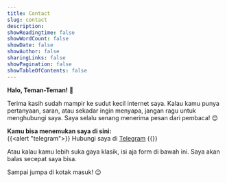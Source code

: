```yaml
---
title: Contact
slug: contact
description:
showReadingtime: false
showWordCount: false
showDate: false
showAuthor: false
sharingLinks: false
showPagination: false
showTableOfContents: false
---
```


**Halo, Teman-Teman!** 👋

Terima kasih sudah mampir ke sudut kecil internet saya. Kalau kamu punya pertanyaan, saran, atau sekadar ingin menyapa, jangan ragu untuk menghubungi saya. Saya selalu senang menerima pesan dari pembaca! 😊

**Kamu bisa menemukan saya di sini:**\
{{<alert "telegram">}}
Hubungi saya di [Telegram](https://t.me/jundi_mubarok)
{{</alert>}}

Atau kalau kamu lebih suka gaya klasik, isi aja form di bawah ini. Saya akan balas secepat saya bisa.

Sampai jumpa di kotak masuk! 😉

<script data-letterbirduser="jundi" src="https://letterbird.co/embed/v1.js"></script>
